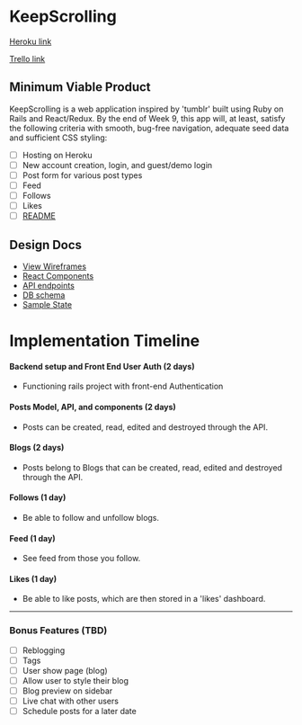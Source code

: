 # KeepScrolling

[Heroku link][heroku]

[Trello link][trello]

[heroku]: http://www.herokuapp.com
[trello]: https://trello.com/b/VDUbWkif/keepscrolling

## Minimum Viable Product

KeepScrolling is a web application inspired by 'tumblr' built using Ruby on Rails and React/Redux. By the end of Week 9, this app will, at least, satisfy the following criteria with smooth, bug-free navigation, adequate seed data and sufficient CSS styling:

- [ ] Hosting on Heroku
- [ ] New account creation, login, and guest/demo login
- [ ] Post form for various post types
- [ ] Feed
- [ ] Follows
- [ ] Likes
- [ ] [README][Production_README]

## Design Docs
* [View Wireframes][wireframes]
* [React Components][components]
* [API endpoints][api-endpoints]
* [DB schema][schema]
* [Sample State][sample-state]

[wireframes]: docs/wireframes/
[components]: docs/component-hierarchy.md
[sample-state]: docs/sample-state.md
[api-endpoints]: docs/api-endpoints.md
[schema]: docs/schema.md
[Production_README]: docs/production_readme.md

# Implementation Timeline


#### Backend setup and Front End User Auth (2 days)
  - Functioning rails project with front-end Authentication


#### Posts Model, API, and components (2 days)
  - Posts can be created, read, edited and destroyed through
  the API.


#### Blogs (2 days)
  - Posts belong to Blogs that can be created, read, edited and destroyed through the API.


#### Follows (1 day)
  - Be able to follow and unfollow blogs.


#### Feed (1 day)
  - See feed from those you follow.


#### Likes (1 day)
  - Be able to like posts, which are then stored in a 'likes' dashboard.

---

### Bonus Features (TBD)
- [ ] Reblogging
- [ ] Tags
- [ ] User show page (blog)
- [ ] Allow user to style their blog
- [ ] Blog preview on sidebar
- [ ] Live chat with other users
- [ ] Schedule posts for a later date
